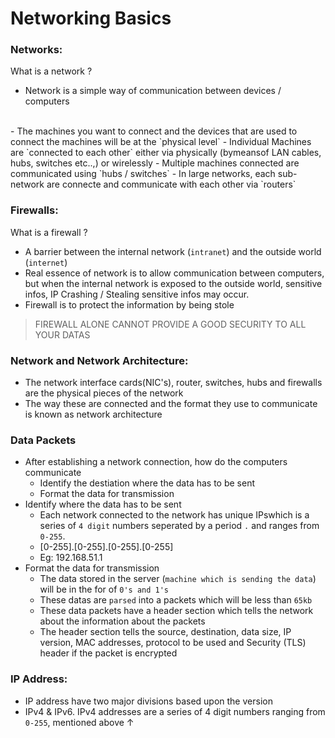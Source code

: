 # Networking Basics

### Networks:

What is a network ?
- Network is a simple way of communication between devices / computers
<br>
- The machines you want to connect and the devices that are used to connect the machines will be at the `physical level`
- Individual Machines are `connected to each other` either via physically (bymeansof LAN cables, hubs, switches etc..,) or wirelessly
- Multiple machines connected are communicated using `hubs / switches`
- In large networks, each sub-network are connecte and communicate with each other via `routers`

### Firewalls:

What is a firewall ?
- A barrier between the internal network (`intranet`) and the outside world (`internet`) 
- Real essence of network is to allow communication between computers, but when the internal network is exposed to the outside world, sensitive infos, IP Crashing / Stealing sensitive infos may occur.
- Firewall is to protect the information by being stole
> FIREWALL ALONE CANNOT PROVIDE A GOOD SECURITY TO ALL YOUR DATAS

### Network and Network Architecture:

- The network interface cards(NIC's), router, switches, hubs and firewalls are the physical pieces of the network
- The way these are connected and the format they use to communicate is known as network architecture

### Data Packets

- After establishing a network connection, how do the computers communicate
	- Identify the destiation where the data has to be sent
	- Format the data for transmission
- Identify where the data has to be sent
	- Each network connected to the network has unique IPswhich is a series of `4 digit` numbers seperated by a period `.` and ranges from `0-255`.
	- [0-255].[0-255].[0-255].[0-255]
	- Eg: 192.168.51.1
- Format the data for transmission
	- The data stored in the server (`machine which is sending the data`) will be in the for of `0's and 1's`
	- These datas are `parsed` into a packets which will be less than `65kb`
	- These data packets have a header section which tells the network about the information about the packets
	- The header section tells the source, destination, data size, IP version, MAC addresses, protocol to be used and Security (TLS) header if the packet is encrypted


### IP Address:

- IP address have two major divisions based upon the version
- IPv4 & IPv6. IPv4 addresses are a series of 4 digit numbers ranging from `0-255`, mentioned above &uarr;
